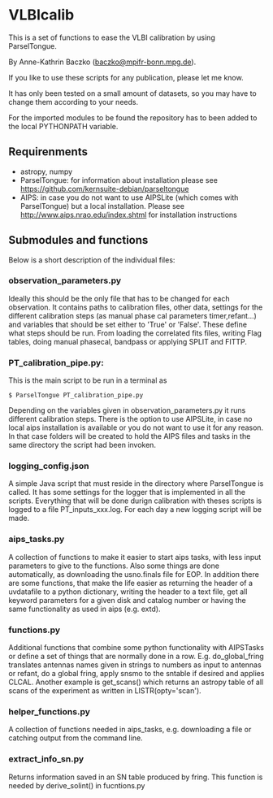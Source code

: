 # VLBIcalib
This is a set of functions to ease the VLBI calibration by using ParselTongue.

By Anne-Kathrin Baczko (baczko@mpifr-bonn.mpg.de).

If you like to use these scripts for any publication, please let me know.

It has only been tested on a small amount of datasets, so you may have to change them according to your needs.

For the imported modules to be found the repository has to been added to the local PYTHONPATH variable.

## Requirenments
- astropy, numpy
- ParselTongue: for information about installation please see https://github.com/kernsuite-debian/parseltongue 
- AIPS: in case you do not want to use AIPSLite (which comes with ParselTongue) but a local installation. Please see http://www.aips.nrao.edu/index.shtml for installation instructions

## Submodules and functions
Below is a short description of the individual files:

### observation_parameters.py
Ideally this should be the only file that has to be changed for each observation. It contains paths to calibration files, other data, settings for the different calibration steps (as manual phase cal parameters timer,refant...) and variables that should be set either to 'True' or 'False'. These define what steps should be run. From loading the correlated fits files, writing Flag tables, doing manual phasecal, bandpass or applying SPLIT and FITTP.

### PT_calibration_pipe.py: 
This is the main script to be run in a terminal as
   ```
   $ ParselTongue PT_calibration_pipe.py
   ```
Depending on the variables given in observation_parameters.py it runs different calibration steps. There is the option to use AIPSLite, in case no local aips installation is available or you do not want to use it for any reason. In that case folders will be created to hold the AIPS files and tasks in the same directory the script had been invoken.
### logging_config.json
A simple Java script that must reside in the directory where ParselTongue is called. It has some settings for the logger that is implemented in all the scripts. Everything that will be done durign calibration with theses scripts is logged to a file PT_inputs_xxx.log. For each day a new logging script will be made.

### aips_tasks.py
A collection of functions to make it easier to start aips tasks, with less input parameters to give to the functions. Also some things are done automatically, as downloading the usno.finals file for EOP. In addition there are some functions, that make the life easier as returning the header of a uvdatafile to a python dictionary, writing the header to a text file, get all keyword parameters for a given disk and catalog number or having the same functionality as used in aips (e.g. extd).

### functions.py
Additional functions that combine some python functionality with AIPSTasks or define a set of things that are normally done in a row. E.g. do_global_fring translates antennas names given in strings to numbers as input to antennas or refant, do a global fring, apply snsmo to the sntable if desired and applies CLCAL. Another example is get_scans() which returns an astropy table of all scans of the experiment as written in LISTR(opty='scan').

### helper_functions.py
A collection of functions needed in aips_tasks, e.g. downloading a file or catching output from the command line.

### extract_info_sn.py
Returns information saved in an SN table produced by fring. This function is needed by derive_solint() in fucntions.py
